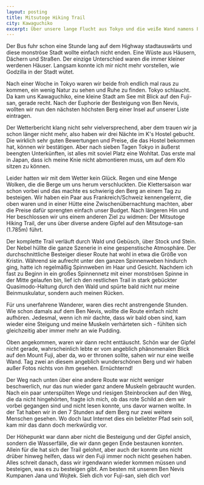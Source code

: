 ```yaml
---
layout: posting
title: Mitsutoge Hiking Trail
city: Kawaguchiko
excerpt: Über unsere lange Flucht aus Tokyo und die weiße Wand namens Fuji-san, als auch nebelige Wälder und Spinnen über den Köpfen der Japaner.
---
```


Der Bus fuhr schon eine Stunde lang auf dem Highway stadtauswärts und diese monströse Stadt wollte einfach nicht enden. Eine Wüste aus Häusern, Dächern und Straßen. Der einzige Unterschied waren die immer kleiner werdenen Häuser. Langsam konnte ich mir nicht mehr vorstellen, wie Godzilla in der Stadt wütet.

Nach einer Woche in Tokyo waren wir beide froh endlich mal raus zu kommen, ein wenig Natur zu sehen und Ruhe zu finden. Tokyo schlaucht. Da kam uns Kawaguchiko, eine kleine Stadt am See mit Blick auf den Fuji-san, gerade recht. Nach der Euphorie der Besteigung von Ben Nevis, wollten wir nun den nächsten höchsten Berg einer Insel auf unserer Liste eintragen. 

Der Wetterbericht klang nicht sehr vielversprechend, aber dem trauen wir ja schon länger nicht mehr, also haben wir drei Nächte im K's Hostel gebucht. Die wirklich sehr guten Bewertungen und Preise, die das Hostel bekommen hat, können wir bestätigen. Aber nach sieben Tagen Tokyo in äußerst beengten Unterkünften, ist alles mit soviel Platz eine Wohltat. Das erste mal in Japan, dass ich meine Knie nicht abmontieren muss, um auf dem Klo sitzen zu können.

Leider hatten wir mit dem Wetter kein Glück. Regen und eine Menge Wolken, die die Berge um uns herum verschluckten. Die Klettersaison war schon vorbei und das machte es schwierig den Berg an einem Tag zu besteigen. Wir haben ein Paar aus Frankreich/Schweiz kennengelernt, die oben waren und in einer Hütte eine Zwischenübernachtung machten, aber die Preise dafür sprengten einfach unser Budget. Nach längeren Hin und Her beschlossen wir uns einem anderen Ziel zu widmen: Der Mitsutoge Hiking Trail, der uns über diverse andere Gipfel auf den Mitsutoge-san (1.785m) führt. 

Der komplette Trail verläuft durch Wald und Gebüsch, über Stock und Stein. Der Nebel hüllte die ganze Szenerie in eine gespenstische Atmosphäre. Der durchschnittliche Besteiger dieser Route hat wohl in etwa die Größe von Kristin. Während sie aufrecht unter den ganzen Spinnenweben hindurch ging, hatte ich regelmäßig Spinnweben im Haar und Gesicht. Nachdem ich fast zu Beginn in ein großes Spinnennetz mit einer monströsen Spinne in der Mitte gelaufen bin, lief ich den restlichen Trail in stark gebückter Quasimodo-Haltung durch den Wald und spürte bald nicht nur meine Beinmuskulatur, sondern auch meinen Rücken.

Für uns unerfahrene Wanderer, waren dies recht anstrengende Stunden. Wie schon damals auf dem Ben Nevis, wollte die Route einfach nicht aufhören. Jedesmal, wenn ich mir dachte, dass wir bald oben sind, kam wieder eine Steigung und meine Muskeln verhärteten sich - fühlten sich gleichzeitig aber immer mehr an wie Pudding.

Oben angekommen, waren wir dann recht enttäuscht. Schön war der Gipfel nicht gerade, wahrscheinlich lebte er vom angeblich phänomenalen Blick auf den Mount Fuji, aber da, wo er thronen sollte, sahen wir nur eine weiße Wand. Tag zwei an diesem angeblich wunderschönen Berg und wir haben außer Fotos nichts von ihm gesehen. Ernüchternd!

Der Weg nach unten über eine andere Route war nicht weniger beschwerlich, nur das nun wieder ganz andere Muskeln gebraucht wurden. Nach ein paar unterspülten Wege und riesigen Steinbrocken auf den Weg, die da nicht hingehörten, fragte ich mich, ob das rote Schild an dem wir vorbei gegangen sind und nicht lesen konnte, uns davor warnen wollte. In der Tat haben wir in den 7 Stunden auf dem Berg nur zwei weitere Menschen gesehen. Wo doch laut Internet dies ein beliebter Pfad sein soll, kam mir das dann doch merkwürdig vor.

Der Höhepunkt war dann aber nicht die Besteigung und der Gipfel ansich, sondern die Wasserfälle, die wir dann gegen Ende bestaunen konnten. Allein für die hat sich der Trail gelohnt, aber auch der konnte uns nicht drüber hinweg helfen, dass wir den Fuji immer noch nicht gesehen haben. Alles schreit danach, dass wir irgendwann wieder kommen müssen und besteigen, was es zu besteigen gibt. Am besten mit unseren Ben Nevis Kumpanen Jana und Wojtek. Sieh dich vor Fuji-san, sieh dich vor!
